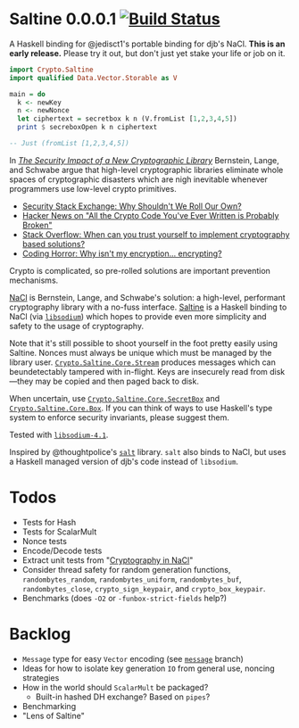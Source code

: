 # Saltine 0.0.0.1 [![Build Status](https://travis-ci.org/tel/saltine.png?branch=master)](https://travis-ci.org/tel/saltine)

A Haskell binding for @jedisct1's portable binding for djb's
NaCl. **This is an early release.** Please try it out, but don't just
yet stake your life or job on it.

``` haskell
import Crypto.Saltine
import qualified Data.Vector.Storable as V

main = do
  k <- newKey
  n <- newNonce
  let ciphertext = secretbox k n (V.fromList [1,2,3,4,5])
  print $ secreboxOpen k n ciphertext

-- Just (fromList [1,2,3,4,5])
```

In
[*The Security Impact of a New Cryptographic Library*](http://cryptojedi.org/papers/coolnacl-20111201.pdf)
Bernstein, Lange, and Schwabe argue that high-level cryptographic
libraries eliminate whole spaces of cryptographic disasters which are
nigh inevitable whenever programmers use low-level crypto primitives.

* [Security Stack Exchange: Why Shouldn't We Roll Our Own?](http://security.stackexchange.com/questions/18197/why-shouldnt-we-roll-our-own)
* [Hacker News on "All the Crypto Code You've Ever Written is Probably Broken"](https://news.ycombinator.com/item?id=4779015)
* [Stack Overflow: When can you trust yourself to implement cryptography based solutions?](http://stackoverflow.com/questions/1914257/when-can-you-trust-yourself-to-implement-cryptography-based-solutions)
* [Coding Horror: Why isn't my encryption... encrypting?](http://www.codinghorror.com/blog/2009/05/why-isnt-my-encryption-encrypting.html)

Crypto is complicated, so pre-rolled solutions are important
prevention mechanisms.

[NaCl](http://nacl.cr.yp.to/) is Bernstein, Lange, and Schwabe's
solution: a high-level, performant cryptography library with a no-fuss
interface. [Saltine](http://github.com/tel/saltine) is a Haskell
binding to NaCl (via
[`libsodium`](https://github.com/jedisct1/libsodium)) which hopes to
provide even more simplicity and safety to the usage of cryptography.

Note that it's still possible to shoot yourself in the foot pretty
easily using Saltine. Nonces must always be unique which must be managed 
by the library user.
[`Crypto.Saltine.Core.Stream`](https://github.com/tel/saltine/blob/master/src/Crypto/Saltine/Core/Stream.hs)
produces messages which can beundetectably tampered with in-flight. 
Keys are insecurely read from disk—they may be copied and then paged 
back to disk.

When uncertain, use [`Crypto.Saltine.Core.SecretBox`](https://github.com/tel/saltine/blob/master/src/Crypto/Saltine/Core/SecretBox.hs) 
and [`Crypto.Saltine.Core.Box`](https://github.com/tel/saltine/blob/master/src/Crypto/Saltine/Core/Box.hs).
If you can think of ways to use Haskell's type system to enforce 
security invariants, please suggest them.

Tested with [`libsodium-4.1`](http://download.dnscrypt.org/libsodium/releases/).

Inspired by @thoughtpolice's
[`salt`](http://github.com/thoughtpolice/salt) library. `salt` also
binds to NaCl, but uses a Haskell managed version of djb's code
instead of `libsodium`.

# Todos

* Tests for Hash
* Tests for ScalarMult
* Nonce tests
* Encode/Decode tests
* Extract unit tests from "[Cryptography in NaCl](http://cr.yp.to/highspeed/naclcrypto-20090310.pdf)"
* Consider thread safety for random generation functions,
  `randombytes_random`, `randombytes_uniform`, `randombytes_buf`,
  `randombytes_close`, `crypto_sign_keypair`, and
  `crypto_box_keypair`.
* Benchmarks (does `-O2` or `-funbox-strict-fields` help?)

# Backlog

* `Message` type for easy `Vector` encoding (see
  [`message`](https://github.com/tel/saltine/tree/message) branch)
* Ideas for how to isolate key generation `IO` from general use, noncing strategies
* How in the world should `ScalarMult` be packaged?
  * Built-in hashed DH exchange? Based on `pipes`?
* Benchmarking
* "Lens of Saltine"
